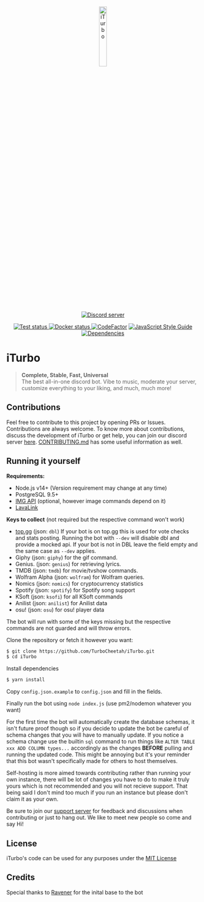 <div align="center">
  <br />
  <p>
    <a href="https://iturbo.cc"> <img src="https://i.imgur.com/PmZlnHw.png" width="20%" alt="iTurbo" /> </a>
  </p>
  <p>
    <a href="https://iturbo.cc/invite"> <img src="https://discordapp.com/api/guilds/183336666323353600/embed.png" alt="Discord server" /> </a>
  </p>
  <p>
    <a href="https://github.com/TurboCheetah/iTurbo/actions/workflows/main.yml"> <img src="https://github.com/TurboCheetah/iTurbo/actions/workflows/main.yml/badge.svg" alt="Test status" /> </a>
    <a href="https://github.com/TurboCheetah/iTurbo/actions/workflows/docker-image.yml"> <img src="https://github.com/TurboCheetah/iTurbo/actions/workflows/docker-image.yml/badge.svg" alt="Docker status" /> </a>
    <a href="https://www.codefactor.io/repository/github/TurboCheetah/iTurbo"><img src="https://www.codefactor.io/repository/github/TurboCheetah/iTurbo/badge" alt="CodeFactor" /></a>
    <a href="https://standardjs.com"><img src="https://img.shields.io/badge/code_style-standard-brightgreen.svg" alt="JavaScript Style Guide" /></a>
    <a href="https://david-dm.org/"><img src="https://img.shields.io/david/TurboCheetah/iTurbo.svg?maxAge=3600" alt="Dependencies" /></a>
  </p>
</div>

# **iTurbo**

>__**Complete, Stable, Fast, Universal**__  
> The best all-in-one discord bot. Vibe to music, moderate your server, customize everything to your liking, and much, much more!

## Contributions

Feel free to contribute to this project by opening PRs or Issues. Contributions are always welcome.
To know more about contributions, discuss the development of iTurbo or get help, you can join our discord server [here](https://iturbo.cc/invite). [CONTRIBUTING.md](CONTRIBUTING.md) has some useful information as well.

## Running it yourself
**Requirements:**
- Node.js v14+ (Version requirement may change at any time)
- PostgreSQL 9.5+
- [IMG API](https://github.com/pollen5/img-api) (optional, however image commands depend on it)
- [LavaLink](https://github.com/freyacodes/Lavalink)

**Keys to collect** (not required but the respective command won't work)
- [top.gg](https://top.gg) (json: `dbl`) If your bot is on top.gg this is used for vote checks and stats posting. Running the bot with `--dev` will disable dbl and provide a mocked api. If your bot is not in DBL leave the field empty and the same case as `--dev` applies.
- Giphy (json: `giphy`) for the gif command.
- Genius. (json: `genius`) for retrieving lyrics.
- TMDB (json: `tmdb`) for movie/tvshow commands.
- Wolfram Alpha (json: `wolfram`) for Wolfram queries.
- Nomics (json: `nomics`) for cryptocurrency statistics
- Spotify (json: `spotify`) for Spotify song support
- KSoft (json: `ksofi`) for all KSoft commands
- Anilist (json: `anilist`) for Anilist data
- osu! (json: `osu`) for osu! player data 

The bot will run with some of the keys missing but the respective commands are not guarded and will throw errors.

Clone the repository or fetch it however you want:
```sh
$ git clone https://github.com/TurboCheetah/iTurbo.git
$ cd iTurbo
```
Install dependencies
```sh
$ yarn install
```
Copy `config.json.example` to `config.json` and fill in the fields.

Finally run the bot using `node index.js` (use pm2/nodemon whatever you want)

For the first time the bot will automatically create the database schemas, it isn't future proof though so if you decide to update the bot be careful of schema changes that you will have to manually update. If you notice a schema change use the builtin `sql` command to run things like `ALTER TABLE xxx ADD COLUMN types...` accordingly as the changes **BEFORE** pulling and running the updated code. This might be annoying but it's your reminder that this bot wasn't specifically made for others to host themselves.

Self-hosting is more aimed towards contributing rather than running your own instance, there will be lot of changes you have to do to make it truly yours which is not recommended and you will not recieve support. That being said I don't mind too much if you run an instance but please don't claim it as your own.

Be sure to join our [support server](https://iturbo.cc/support) for feedback and discussions when contributing or just to hang out. We like to meet new people so come and say Hi!

## License
iTurbo's code can be used for any purposes under the [MIT License](LICENSE)

## Credits
Special thanks to [Ravener](https://github.com/ravener) for the inital base to the bot